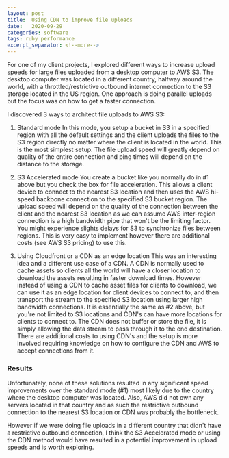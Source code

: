 ```yaml
---
layout: post
title:  Using CDN to improve file uploads
date:   2020-09-29
categories: software
tags: ruby performance
excerpt_separator: <!--more-->
---
```


For one of my client projects, I explored different ways to increase upload speeds for large files uploaded from a desktop computer to AWS S3. The desktop computer was located in a different country, halfway around the world, with a throttled/restrictive outbound internet connection to the S3 storage located in the US region. One approach is doing parallel uploads but the focus was on how to get a faster connection.

I discovered 3 ways to architect file uploads to AWS S3:
<!--more-->

1. Standard mode
In this mode, you setup a bucket in S3 in a specified region with all the default settings and the client uploads the files to the S3 region directly no matter where the client is located in the world. This is the most simplest setup. The file upload speed will greatly depend on quality of the entire connection and ping times will depend on the distance to the storage.

2. S3 Accelerated mode
You create a bucket like you normally do in #1 above but you check the box for file acceleration. This allows a client device to connect to the nearest S3 location and then uses the AWS hi-speed backbone connection to the specified S3 bucket region. The upload speed will depend on the quality of the connection between the client and the nearest S3 location as we can assume AWS inter-region connection is a high bandwidth pipe that won't be the limiting factor. You might experience slights delays for S3 to synchronize files between regions. This is very easy to implement however there are additional costs (see AWS S3 pricing) to use this.

3. Using Cloudfront or a CDN as an edge location
This was an interesting idea and a different use case of a CDN. A CDN is normally used to cache assets so clients all the world will have a closer location to download the assets resulting in faster download times. However instead of using a CDN to cache asset files for clients to download, we can use it as an edge location for client devices to connect to, and then transport the stream to the specified S3 location using larger high bandwidth connections. It is essentially the same as #2 above, but you're not limited to S3 locations and CDN's can have more locations for clients to connect to. The CDN does not buffer or store the file, it is simply allowing the data stream to pass through it to the end destination. There are additional costs to using CDN's and the setup is more involved requiring knowledge on how to configure the CDN and AWS to accept connections from it.

### Results

Unfortunately, none of these solutions resulted in any significant speed improvements over the standard mode (#1) most likely due to the country where the desktop computer was located. Also, AWS did not own any servers located in that country and as such the restrictive outbound connection to the nearest S3 location or CDN was probably the bottleneck.

However if we were doing file uploads in a different country that didn't have a restrictive outbound connection, I think the S3 Accelerated mode or using the CDN method would have resulted in a potential improvement in upload speeds and is worth exploring.
